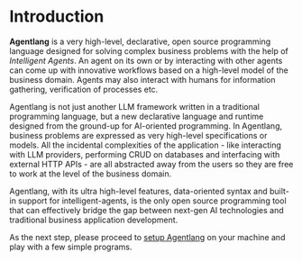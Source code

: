 # Introduction

**Agentlang** is a very high-level, declarative, open source programming language designed for solving complex business problems with the help of *Intelligent Agents*. An agent on its own or by interacting with other agents can come up with innovative workflows based on a high-level model of the business domain. Agents may also interact with humans for information gathering, verification of processes etc.

Agentlang is not just another LLM framework written in a traditional programming language, but a new declarative language and runtime designed from the ground-up for AI-oriented programming. In Agentlang, business problems are expressed as very high-level specifications or models. All the incidental complexities of the application - like interacting with LLM providers, performing CRUD on databases and interfacing with external HTTP APIs - are all abstracted away from the users so they are free to work at the level of the business domain.

Agentlang, with its ultra high-level features, data-oriented syntax and built-in support for intelligent-agents, is the only open source programming tool that can effectively bridge the gap between next-gen AI technologies and traditional business application development.

As the next step, please proceed to [setup Agentlang](installation.md) on your machine and play with a few simple programs.

